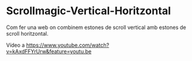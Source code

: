 # Scrollmagic-Vertical-Horitzontal
Com fer una web on combinem estones de scroll vertical amb estones de scroll horitzontal.

Vídeo a https://www.youtube.com/watch?v=kAxdFFYrUrw&feature=youtu.be
